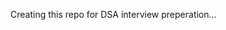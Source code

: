 Creating this repo for DSA interview preperation...  
       
            
          
                 
     
    
   
 
